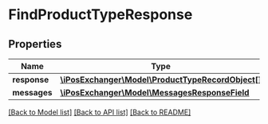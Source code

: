 # FindProductTypeResponse

## Properties
Name | Type | Description | Notes
------------ | ------------- | ------------- | -------------
**response** | [**\iPosExchanger\Model\ProductTypeRecordObject[]**](ProductTypeRecordObject.md) |  | [optional] 
**messages** | [**\iPosExchanger\Model\MessagesResponseField**](MessagesResponseField.md) |  | [optional] 

[[Back to Model list]](../README.md#documentation-for-models) [[Back to API list]](../README.md#documentation-for-api-endpoints) [[Back to README]](../README.md)


